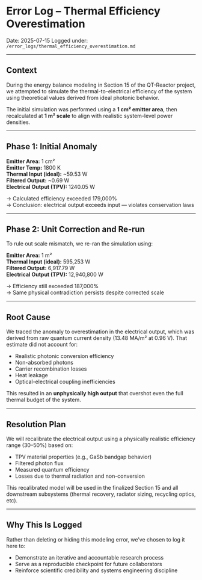 # Error Log – Thermal Efficiency Overestimation  
Date: 2025-07-15
Logged under: `/error_logs/thermal_efficiency_overestimation.md`

---

## Context

During the energy balance modeling in Section 15 of the QT-Reactor project, we attempted to simulate the thermal-to-electrical efficiency of the system using theoretical values derived from ideal photonic behavior.

The initial simulation was performed using a **1 cm² emitter area**, then recalculated at **1 m² scale** to align with realistic system-level power densities.

---

## Phase 1: Initial Anomaly

**Emitter Area:** 1 cm²  
**Emitter Temp:** 1800 K  
**Thermal Input (ideal):** ~59.53 W  
**Filtered Output:** ~0.69 W  
**Electrical Output (TPV):** 1240.05 W  

→ Calculated efficiency exceeded 179,000%  
→ Conclusion: electrical output exceeds input — violates conservation laws

---

## Phase 2: Unit Correction and Re-run

To rule out scale mismatch, we re-ran the simulation using:

**Emitter Area:** 1 m²  
**Thermal Input (ideal):** 595,253 W  
**Filtered Output:** 6,917.79 W  
**Electrical Output (TPV):** 12,940,800 W  

→ Efficiency still exceeded 187,000%  
→ Same physical contradiction persists despite corrected scale

---

## Root Cause

We traced the anomaly to overestimation in the electrical output, which was derived from raw quantum current density (13.48 MA/m² at 0.96 V). That estimate did not account for:

- Realistic photonic conversion efficiency  
- Non-absorbed photons  
- Carrier recombination losses  
- Heat leakage  
- Optical-electrical coupling inefficiencies

This resulted in an **unphysically high output** that overshot even the full thermal budget of the system.

---

## Resolution Plan

We will recalibrate the electrical output using a physically realistic efficiency range (30–50%) based on:

- TPV material properties (e.g., GaSb bandgap behavior)  
- Filtered photon flux  
- Measured quantum efficiency  
- Losses due to thermal radiation and non-conversion

This recalibrated model will be used in the finalized Section 15 and all downstream subsystems (thermal recovery, radiator sizing, recycling optics, etc).

---

## Why This Is Logged

Rather than deleting or hiding this modeling error, we’ve chosen to log it here to:

- Demonstrate an iterative and accountable research process  
- Serve as a reproducible checkpoint for future collaborators  
- Reinforce scientific credibility and systems engineering discipline
